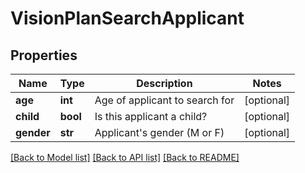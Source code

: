 # VisionPlanSearchApplicant

## Properties
Name | Type | Description | Notes
------------ | ------------- | ------------- | -------------
**age** | **int** | Age of applicant to search for | [optional] 
**child** | **bool** | Is this applicant a child? | [optional] 
**gender** | **str** | Applicant&#39;s gender (M or F) | [optional] 

[[Back to Model list]](../README.md#documentation-for-models) [[Back to API list]](../README.md#documentation-for-api-endpoints) [[Back to README]](../README.md)


